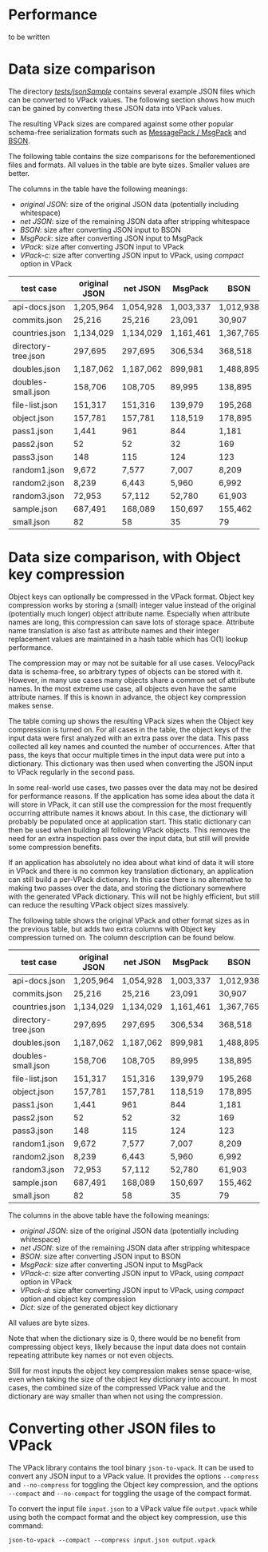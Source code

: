 Performance
===========

to be written


Data size comparison
====================

The directory [*tests/jsonSample*](https://github.com/arangodb/velocypack/tree/master/tests/jsonSample)
contains several example JSON files which can be converted to VPack values. 
The following section shows how much can be gained by converting these JSON 
data into VPack values.

The resulting VPack sizes are compared against some other popular schema-free 
serialization formats such as [MessagePack / MsgPack](http://msgpack.org/)
and [BSON](http://bsonspec.org/).

The following table contains the size comparisons for the beforementioned 
files and formats. All values in the table are byte sizes. Smaller values are
better. 

The columns in the table have the following meanings:

* *original JSON*: size of the original JSON data (potentially including whitespace)
* *net JSON*: size of the remaining JSON data after stripping whitespace
* *BSON*: size after converting JSON input to BSON
* *MsgPack*: size after converting JSON input to MsgPack
* *VPack*: size after converting JSON input to VPack
* *VPack-c*: size after converting JSON input to VPack, using *compact* option in VPack


| test case           |  original JSON |   net JSON |    MsgPack |       BSON |      VPack |    VPack-c   |
| ------------------- | -------------- | ---------- | ---------- | ---------- | ---------- | ------------ |
| api-docs.json       |      1,205,964 |  1,054,928 |  1,003,337 |  1,012,938 |  1,004,012 |    994,160   |
| commits.json        |         25,216 |     25,216 |     23,091 |     30,907 |     22,935 |     20,789   |
| countries.json      |      1,134,029 |  1,134,029 |  1,161,461 |  1,367,765 |  1,061,291 |    956,786   |
| directory-tree.json |        297,695 |    297,695 |    306,534 |    368,518 |    276,862 |    244,716   |
| doubles.json        |      1,187,062 |  1,187,062 |    899,981 |  1,488,895 |  1,299,984 |    899,982   |
| doubles-small.json  |        158,706 |    108,705 |     89,995 |    138,895 |    130,001 |     89,998   |
| file-list.json      |        151,317 |    151,316 |    139,979 |    195,268 |    150,177 |    133,536   |
| object.json         |        157,781 |    157,781 |    118,519 |    178,895 |    158,633 |    118,630   |
| pass1.json          |          1,441 |        961 |        844 |      1,181 |        916 |        804   |
| pass2.json          |             52 |         52 |         32 |        169 |         51 |         51   |
| pass3.json          |            148 |        115 |        124 |        123 |        110 |        108   |
| random1.json        |          9,672 |      7,577 |      7,007 |      8,209 |      7,310 |      6,836   |
| random2.json        |          8,239 |      6,443 |      5,960 |      6,992 |      6,222 |      5,815   |
| random3.json        |         72,953 |     57,112 |     52,780 |     61,903 |     55,066 |     51,515   |
| sample.json         |        687,491 |    168,089 |    150,697 |    155,462 |    162,113 |    153,187   |
| small.json          |             82 |         58 |         35 |         79 |         35 |         30   |


Data size comparison, with Object key compression
=================================================

Object keys can optionally be compressed in the VPack format.
Object key compression works by storing a (small) integer value instead of the original 
(potentially much longer) object attribute name. Especially when attribute names are long,
this compression can save lots of storage space. Attribute name translation is also fast
as attribute names and their integer replacement values are maintained in a hash table
which has O(1) lookup performance.

The compression may or may not be suitable for all use cases. VelocyPack data is schema-free,
so arbitrary types of objects can be stored with it. However, in many use cases many objects
share a common set of attribute names. In the most extreme use case, all objects even have the
same attribute names. If this is known in advance, the object key compression makes sense.

The table coming up shows the resulting VPack sizes when the Object key compression is
turned on. For all cases in the table, the object keys of the input data were first analyzed
with an extra pass over the data. This pass collected all key names and counted the number
of occurrences. After that pass, the keys that occur multiple times in the input data were
put into a dictionary. This dictionary was then used when converting the JSON input to VPack
regularly in the second pass.

In some real-world use cases, two passes over the data may not be desired for performance
reasons. If the application has some idea about the data it will store in VPack, it can still
use the compression for the most frequently occurring attribute names it knows about. In this
case, the dictionary will probably be populated once at application start. This static dictionary 
can then be used when building all following VPack objects. This removes the need for an extra
inspection pass over the input data, but still will provide some compression benefits.

If an application has absolutely no idea about what kind of data it will store in VPack and 
there is no common key translation dictionary, an application can still build a per-VPack
dictionary. In this case there is no alternative to making two passes over the data, and
storing the dictionary somewhere with the generated VPack dictionary. This will not be highly
efficient, but still can reduce the resulting VPack object sizes massively.

The following table shows the original VPack and other format sizes as in the previous table,
but adds two extra columns with Object key compression turned on. The column description can be
found below.


| test case            | original JSON |   net JSON |  MsgPack   |    BSON   |    VPack-c   |   VPack-d  |     Dict   |
| -------------------- |-------------- | ---------- | ---------- | --------- | ------------ | ---------- | ---------- |
| api-docs.json        |    1,205,964  | 1,054,928  | 1,003,337  | 1,012,938 |    994,160   |   964,647  |    1,091   |
| commits.json         |       25,216  |    25,216  |    23,091  |    30,907 |     20,789   |     9,200  |      983   |
| countries.json       |    1,134,029  | 1,134,029  | 1,161,461  | 1,367,765 |    956,786   |   574,333  |       47   |
| directory-tree.json  |      297,695  |   297,695  |   306,534  |   368,518 |    244,716   |   194,391  |      881   |
| doubles.json         |    1,187,062  | 1,187,062  |   899,981  | 1,488,895 |    899,982   |   899,982  |        0   |
| doubles-small.json   |      158,706  |   108,705  |    89,995  |   138,895 |     89,998   |    89,998  |        0   |
| file-list.json       |      151,317  |   151,316  |   139,979  |   195,268 |    133,536   |   124,849  |      872   |
| object.json          |      157,781  |   157,781  |   118,519  |   178,895 |    118,630   |   118,630  |        0   |
| pass1.json           |        1,441  |       961  |       844  |     1,181 |        804   |       804  |        0   |
| pass2.json           |           52  |        52  |        32  |       169 |         51   |        51  |        0   |
| pass3.json           |          148  |       115  |       124  |       123 |        108   |       108  |        0   |
| random1.json         |        9,672  |     7,577  |     7,007  |     8,209 |      6,836   |     5,807  |      231   |
| random2.json         |        8,239  |     6,443  |     5,960  |     6,992 |      5,815   |     4,933  |      231   |
| random3.json         |       72,953  |    57,112  |    52,780  |    61,903 |     51,515   |    43,724  |      231   |
| sample.json          |      687,491  |   168,089  |   150,697  |   155,462 |    153,187   |    48,977  |   56,679   |
| small.json           |           82  |        58  |        35  |        79 |         35   |        30  |        0   |


The columns in the above table have the following meanings:

* *original JSON*: size of the original JSON data (potentially including whitespace)
* *net JSON*: size of the remaining JSON data after stripping whitespace
* *BSON*: size after converting JSON input to BSON
* *MsgPack*: size after converting JSON input to MsgPack
* *VPack-c*: size after converting JSON input to VPack, using *compact* option in VPack
* *VPack-d*: size after converting JSON input to VPack, using *compact* option and object key compression
* *Dict*: size of the generated object key dictionary 

All values are byte sizes.

Note that when the dictionary size is 0, there would be no benefit from compressing object keys,
likely because the input data does not contain repeating attribute key names or not even objects.

Still for most inputs the object key compression makes sense space-wise, even when taking the size of
the object key dictionary into account. In most cases, the combined size of the compressed VPack value
and the dictionary are way smaller than when not using the compression.

Converting other JSON files to VPack
====================================

The VPack library contains the tool binary `json-to-vpack`. It can be used to convert any JSON
input to a VPack value. It provides the options `--compress` and `--no-compress` for toggling the
Object key compression, and the options `--compact` and `--no-compact` for toggling the usage of
the compact format.

To convert the input file `input.json` to a VPack value file `output.vpack` while using both the
compact format and the object key compression, use this command:

`json-to-vpack --compact --compress input.json output.vpack`
